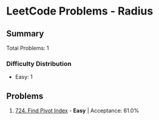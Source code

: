 # LeetCode Problems - Radius

## Summary
Total Problems: 1

### Difficulty Distribution

- Easy: 1

## Problems

1. [724. Find Pivot Index](https://leetcode.com/problems/find-pivot-index/) - **Easy** | Acceptance: 61.0%